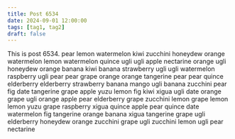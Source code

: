 ```yaml
---
title: Post 6534
date: 2024-09-01 12:00:00
tags: [tag1, tag2]
draft: false
---
```

This is post 6534.
pear
lemon
watermelon
kiwi
zucchini
honeydew
orange
watermelon
lemon
watermelon
quince
ugli
ugli
apple
nectarine
orange
ugli
honeydew
orange
banana
kiwi
banana
strawberry
ugli
ugli
watermelon
raspberry
ugli
pear
pear
grape
orange
orange
tangerine
pear
pear
quince
elderberry
elderberry
strawberry
banana
mango
ugli
banana
zucchini
pear
fig
date
tangerine
grape
apple
yuzu
lemon
fig
kiwi
xigua
ugli
date
orange
grape
ugli
orange
apple
pear
elderberry
grape
zucchini
lemon
grape
lemon
lemon
yuzu
grape
raspberry
xigua
quince
apple
pear
quince
date
watermelon
fig
tangerine
orange
banana
xigua
tangerine
grape
ugli
elderberry
honeydew
orange
zucchini
grape
ugli
zucchini
lemon
ugli
pear
nectarine
